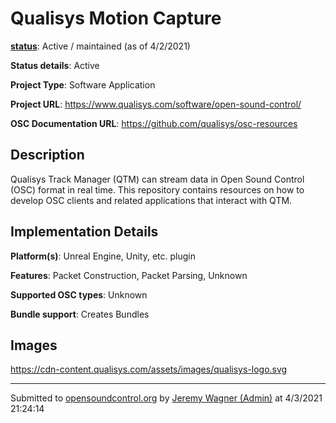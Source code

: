 # Qualisys Motion Capture

**[status](../implementation-status.html)**: Active / maintained (as of 4/2/2021)

**Status details**: 
Active

**Project Type**: Software Application

**Project URL**: <https://www.qualisys.com/software/open-sound-control/>

**OSC Documentation URL**: <https://github.com/qualisys/osc-resources>

## Description

Qualisys Track Manager (QTM) can stream data in Open Sound Control (OSC) format in real time. This repository contains resources on how to develop OSC clients and related applications that interact with QTM.

## Implementation Details

**Platform(s)**: Unreal Engine, Unity, etc. plugin

**Features**: Packet Construction, Packet Parsing, Unknown

**Supported OSC types**: Unknown

**Bundle support**: Creates Bundles

## Images 

<https://cdn-content.qualisys.com/assets/images/qualisys-logo.svg>

---
Submitted to [opensoundcontrol.org](https://opensoundcontrol.org) by [Jeremy Wagner (Admin)](https://www.qualisys.com/) at 4/3/2021 21:24:14
